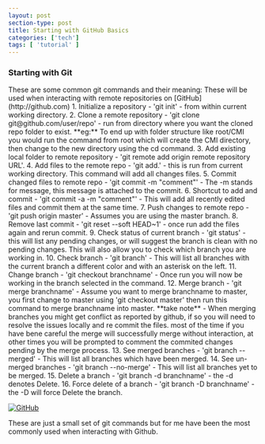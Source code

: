 ```yaml
---
layout: post
section-type: post
title: Starting with GitHub Basics
categories: ['tech']
tags: [ 'tutorial' ]
---
```





### Starting with Git
<span class="left-justified">
These are some common git commands and their meaning:
These will be used when interacting with remote repositories on [GitHub](http://github.com)
</span>

<span class="left-justified">
1. Initialize a repository - '<span class="blue">git init</span>' - from within current working directory.
</span>

<span class="left-justified">
2. Clone a remote repository - '<span class="blue">git clone git@github.com/user/repo</span>' - run from directory where you want the cloned repo folder to exist. **eg:** To end up with folder structure like root/CMI you would run the command from root which will create the CMI directory, then change to the new directory using the cd command.
</span>

<span class="left-justified">
3. Add existing local folder to remote repository - '<span class="blue">git remote add origin remote repository URL</span>'.
</span>

<span class="left-justified">
4. Add files to the remote repo - '<span class="blue">git add.</span>' - this is run from current working directory. This command will add all changes files.
</span>

<span class="left-justified">
5. Commit changed files to remote repo - '<span class="blue">git commit -m "comment"</span>' - The -m stands for message, this message is attached to the commit.
</span>

<span class="left-justified">
6. Shortcut to add and commit - '<span class="blue">git commit -a -m "comment"</span>' - This will add all recently edited files and commit them at the same time.
</span>

<span class="left-justified">
7. Push changes to remote repo - '<span class="blue">git push origin master</span>' - Assumes you are using the master branch.
</span>

<span class="left-justified">
8. Remove last commit - '<span class="blue">git reset --soft HEAD~1</span>' - once run add the files again and rerun commit.
</span>

<span class="left-justified">
9. Check status of current branch - '<span class="blue">git status</span>' - this will list any pending changes, or will suggest the branch is clean with no pending changes. This will also allow you to check which branch you are working in.
</span>

<span class="left-justified">
10. Check branch - '<span class="blue">git branch</span>' - This will list all branches with the current branch a different color and with an asterisk on the left.
</span>

<span class="left-justified">
11. Change branch - '<span class="blue">git checkout branchname</span>' - Once run you will now be working in the branch selected in the command.
</span>

<span class="left-justified">
12. Merge branch - '<span class="blue">git merge branchname</span>' - Assume you want to merge branchname to master, you first change to master using 'git checkout master' then run this command to merge branchname into master. **take note** - When merging branches you might get conflict as reported by github, if so you will need to resolve the issues locally and re commit the files. most of the time if you have bene careful the merge will successfully merge without interaction, at other times you will be prompted to comment the commited changes pending by the merge process.
</span>

<span class="left-justified">
13. See merged branches - '<span class="blue">git branch --merged</span>' - This will list all branches which have been merged.
</span>

<span class="left-justified">
14. See un-merged branches - '<span class="blue">git branch --no-merge</span>' - This will list all branches yet to be merged.
</span>

<span class="left-justified">
15. Delete a branch - '<span class="blue">git branch -d branchname</span>' - the -d denotes Delete.
</span>

<span class="left-justified">
16. Force delete of a branch - '<span class="blue">git branch -D branchname</span>' - the -D will force Delete the branch.
</span>

[![GitHub](../../../../../../img/labtocat.png)](http://github.com)


These are just a small set of git commands but for me have been the most commonly used when interacting with Github.
